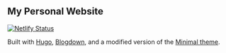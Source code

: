 ## My Personal Website
[![Netlify Status](https://api.netlify.com/api/v1/badges/840a36f0-64b4-410e-a3a0-f4c25ee123f9/deploy-status)](https://app.netlify.com/sites/fervent-knuth-8a2982/deploys)

Built with [Hugo](https://www.gohugo.io), [Blogdown](https://www.blogdown.org/yihui/blogdown), and a modified version of the [Minimal theme](https://www.github.com/calintat/minimal).

